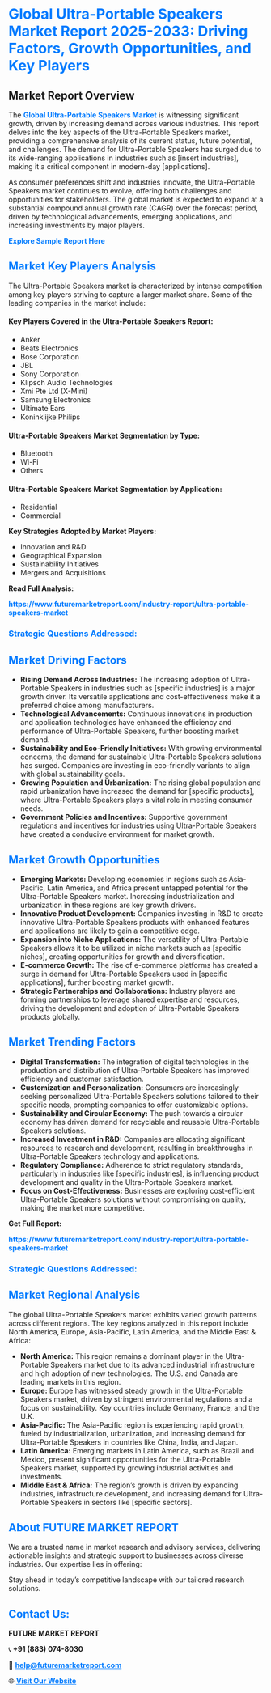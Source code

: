 <h1 style="color: #007BFF;">Global Ultra-Portable Speakers Market Report 2025-2033: Driving Factors, Growth Opportunities, and Key Players</h1>

<section id="overview">
<h2>Market Report Overview</h2>
<p>The <a href="https://www.futuremarketreport.com/industry-report/ultra-portable-speakers-market" style="color: #007BFF; text-decoration: none;"><strong>Global Ultra-Portable Speakers Market</strong></a> is witnessing significant growth, driven by increasing demand across various industries. This report delves into the key aspects of the Ultra-Portable Speakers market, providing a comprehensive analysis of its current status, future potential, and challenges. The demand for Ultra-Portable Speakers has surged due to its wide-ranging applications in industries such as [insert industries], making it a critical component in modern-day [applications].</p>
<p>As consumer preferences shift and industries innovate, the Ultra-Portable Speakers market continues to evolve, offering both challenges and opportunities for stakeholders. The global market is expected to expand at a substantial compound annual growth rate (CAGR) over the forecast period, driven by technological advancements, emerging applications, and increasing investments by major players.</p>
</section>

<section id="overview">
<p><a href="https://www.futuremarketreport.com/request-sample/reportId=62240" style="color: #007BFF; text-decoration: none;"><strong>Explore Sample Report Here</strong></a></p>
</section>

<section id="key-players">
<h2 style="color: #007BFF;">Market Key Players Analysis</h2>
<p>The Ultra-Portable Speakers market is characterized by intense competition among key players striving to capture a larger market share. Some of the leading companies in the market include:</p>
<h4>Key Players Covered in the Ultra-Portable Speakers Report:</h4>
<ul><li>Anker</li><li>Beats Electronics</li><li>Bose Corporation</li><li>JBL</li><li>Sony Corporation</li><li>Klipsch Audio Technologies</li><li>Xmi Pte Ltd (X-Mini)</li><li>Samsung Electronics</li><li>Ultimate Ears</li><li>Koninklijke Philips</li></ul>
<h4>Ultra-Portable Speakers Market Segmentation by Type:</h4>
<ul><li>Bluetooth</li><li>Wi-Fi</li><li>Others</li></ul>

<h4>Ultra-Portable Speakers Market Segmentation by Application:</h4>
<ul><li>Residential</li><li>Commercial</li></ul>
<p><strong>Key Strategies Adopted by Market Players:</strong></p>
<ul>
<li>Innovation and R&D</li>
<li>Geographical Expansion</li>
<li>Sustainability Initiatives</li>
<li>Mergers and Acquisitions</li>
</ul>
</section>

<section>
<p><strong>Read Full Analysis: </strong></p><a href="https://www.futuremarketreport.com/industry-report/ultra-portable-speakers-market" style="color: #007BFF; text-decoration: none;"><strong>https://www.futuremarketreport.com/industry-report/ultra-portable-speakers-market</strong></a>
<h3 style="color: #007BFF;">Strategic Questions Addressed:</h3>
</section>

<section id="driving-factors">
<h2 style="color: #007BFF;">Market Driving Factors</h2>
<ul>
<li><strong>Rising Demand Across Industries:</strong> The increasing adoption of Ultra-Portable Speakers in industries such as [specific industries] is a major growth driver. Its versatile applications and cost-effectiveness make it a preferred choice among manufacturers.</li>
<li><strong>Technological Advancements:</strong> Continuous innovations in production and application technologies have enhanced the efficiency and performance of Ultra-Portable Speakers, further boosting market demand.</li>
<li><strong>Sustainability and Eco-Friendly Initiatives:</strong> With growing environmental concerns, the demand for sustainable Ultra-Portable Speakers solutions has surged. Companies are investing in eco-friendly variants to align with global sustainability goals.</li>
<li><strong>Growing Population and Urbanization:</strong> The rising global population and rapid urbanization have increased the demand for [specific products], where Ultra-Portable Speakers plays a vital role in meeting consumer needs.</li>
<li><strong>Government Policies and Incentives:</strong> Supportive government regulations and incentives for industries using Ultra-Portable Speakers have created a conducive environment for market growth.</li>
</ul>
</section>

<section id="growth-opportunities">
<h2 style="color: #007BFF;">Market Growth Opportunities</h2>
<ul>
<li><strong>Emerging Markets:</strong> Developing economies in regions such as Asia-Pacific, Latin America, and Africa present untapped potential for the Ultra-Portable Speakers market. Increasing industrialization and urbanization in these regions are key growth drivers.</li>
<li><strong>Innovative Product Development:</strong> Companies investing in R&D to create innovative Ultra-Portable Speakers products with enhanced features and applications are likely to gain a competitive edge.</li>
<li><strong>Expansion into Niche Applications:</strong> The versatility of Ultra-Portable Speakers allows it to be utilized in niche markets such as [specific niches], creating opportunities for growth and diversification.</li>
<li><strong>E-commerce Growth:</strong> The rise of e-commerce platforms has created a surge in demand for Ultra-Portable Speakers used in [specific applications], further boosting market growth.</li>
<li><strong>Strategic Partnerships and Collaborations:</strong> Industry players are forming partnerships to leverage shared expertise and resources, driving the development and adoption of Ultra-Portable Speakers products globally.</li>
</ul>
</section>

<section id="trending-factors">
<h2 style="color: #007BFF;">Market Trending Factors</h2>
<ul>
<li><strong>Digital Transformation:</strong> The integration of digital technologies in the production and distribution of Ultra-Portable Speakers has improved efficiency and customer satisfaction.</li>
<li><strong>Customization and Personalization:</strong> Consumers are increasingly seeking personalized Ultra-Portable Speakers solutions tailored to their specific needs, prompting companies to offer customizable options.</li>
<li><strong>Sustainability and Circular Economy:</strong> The push towards a circular economy has driven demand for recyclable and reusable Ultra-Portable Speakers solutions.</li>
<li><strong>Increased Investment in R&D:</strong> Companies are allocating significant resources to research and development, resulting in breakthroughs in Ultra-Portable Speakers technology and applications.</li>
<li><strong>Regulatory Compliance:</strong> Adherence to strict regulatory standards, particularly in industries like [specific industries], is influencing product development and quality in the Ultra-Portable Speakers market.</li>
<li><strong>Focus on Cost-Effectiveness:</strong> Businesses are exploring cost-efficient Ultra-Portable Speakers solutions without compromising on quality, making the market more competitive.</li>
</ul>
</section>

<section>
<p><strong>Get Full Report: </strong></p><a href="https://www.futuremarketreport.com/industry-report/ultra-portable-speakers-market" style="color: #007BFF; text-decoration: none;"><strong>https://www.futuremarketreport.com/industry-report/ultra-portable-speakers-market</strong></a>
<h3 style="color: #007BFF;">Strategic Questions Addressed:</h3>
</section>


<section id="regional-analysis">
<h2 style="color: #007BFF;">Market Regional Analysis</h2>
<p>The global Ultra-Portable Speakers market exhibits varied growth patterns across different regions. The key regions analyzed in this report include North America, Europe, Asia-Pacific, Latin America, and the Middle East & Africa:</p>
<ul>
<li><strong>North America:</strong> This region remains a dominant player in the Ultra-Portable Speakers market due to its advanced industrial infrastructure and high adoption of new technologies. The U.S. and Canada are leading markets in this region.</li>
<li><strong>Europe:</strong> Europe has witnessed steady growth in the Ultra-Portable Speakers market, driven by stringent environmental regulations and a focus on sustainability. Key countries include Germany, France, and the U.K.</li>
<li><strong>Asia-Pacific:</strong> The Asia-Pacific region is experiencing rapid growth, fueled by industrialization, urbanization, and increasing demand for Ultra-Portable Speakers in countries like China, India, and Japan.</li>
<li><strong>Latin America:</strong> Emerging markets in Latin America, such as Brazil and Mexico, present significant opportunities for the Ultra-Portable Speakers market, supported by growing industrial activities and investments.</li>
<li><strong>Middle East & Africa:</strong> The region’s growth is driven by expanding industries, infrastructure development, and increasing demand for Ultra-Portable Speakers in sectors like [specific sectors].</li>
</ul>
</section>

<footer>
<h2 style="color: #007BFF;">About FUTURE MARKET REPORT</h2>
<p>We are a trusted name in market research and advisory services, delivering actionable insights and strategic support to businesses across diverse industries. Our expertise lies in offering:</p>

<p>Stay ahead in today’s competitive landscape with our tailored research solutions.</p>

<h2 style="color: #007BFF;">Contact Us:</h2>
<p><strong>FUTURE MARKET REPORT</strong></p>
<p>📞 <strong>+91 (883) 074-8030</strong></p>
<p>📧 <strong><a href="mailto:help@futuremarketreport.com" style="color: #007BFF;">help@futuremarketreport.com</a></strong></p>
<p>🌐 <strong><a href="https://www.futuremarketreport.com/" style="color: #007BFF;">Visit Our Website</a></strong></p>
</footer>